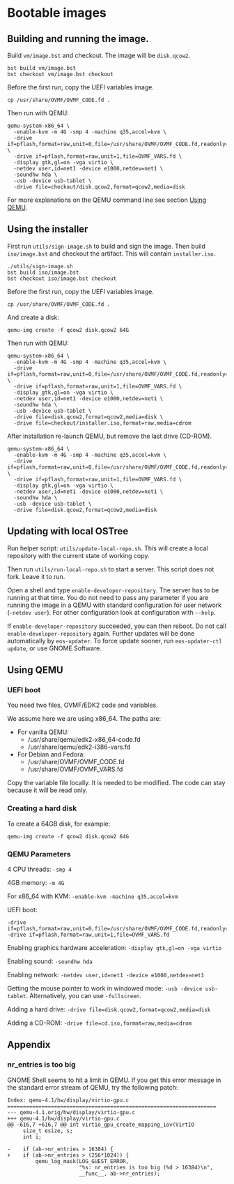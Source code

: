 # Bootable images

## Building and running the image.

Build `vm/image.bst` and checkout. The image will be `disk.qcow2`.

```
bst build vm/image.bst
bst checkout vm/image.bst checkout
```

Before the first run, copy the UEFI variables image.

```
cp /usr/share/OVMF/OVMF_CODE.fd .
```

Then run with QEMU:

```
qemu-system-x86_64 \
  -enable-kvm -m 4G -smp 4 -machine q35,accel=kvm \
  -drive if=pflash,format=raw,unit=0,file=/usr/share/OVMF/OVMF_CODE.fd,readonly=on \
  -drive if=pflash,format=raw,unit=1,file=OVMF_VARS.fd \
  -display gtk,gl=on -vga virtio \
  -netdev user,id=net1 -device e1000,netdev=net1 \
  -soundhw hda \
  -usb -device usb-tablet \
  -drive file=checkout/disk.qcow2,format=qcow2,media=disk
```

For more explanations on the QEMU command line see section [Using
QEMU](#using-qemu).

## Using the installer

First run `utils/sign-image.sh` to build and sign the image.
Then build `iso/image.bst` and checkout the artifact. This will
contain `installer.iso`.

```
./utils/sign-image.sh
bst build iso/image.bst
bst checkout iso/image.bst checkout
```

Before the first run, copy the UEFI variables image.

```
cp /usr/share/OVMF/OVMF_CODE.fd .
```

And create a disk:

```
qemu-img create -f qcow2 disk.qcow2 64G
```

Then run with QEMU:

```
qemu-system-x86_64 \
  -enable-kvm -m 4G -smp 4 -machine q35,accel=kvm \
  -drive if=pflash,format=raw,unit=0,file=/usr/share/OVMF/OVMF_CODE.fd,readonly=on \
  -drive if=pflash,format=raw,unit=1,file=OVMF_VARS.fd \
  -display gtk,gl=on -vga virtio \
  -netdev user,id=net1 -device e1000,netdev=net1 \
  -soundhw hda \
  -usb -device usb-tablet \
  -drive file=disk.qcow2,format=qcow2,media=disk \
  -drive file=checkout/installer.iso,format=raw,media=cdrom
```

After installation re-launch QEMU, but remove the last drive (CD-ROM).

```
qemu-system-x86_64 \
  -enable-kvm -m 4G -smp 4 -machine q35,accel=kvm \
  -drive if=pflash,format=raw,unit=0,file=/usr/share/OVMF/OVMF_CODE.fd,readonly=on \
  -drive if=pflash,format=raw,unit=1,file=OVMF_VARS.fd \
  -display gtk,gl=on -vga virtio \
  -netdev user,id=net1 -device e1000,netdev=net1 \
  -soundhw hda \
  -usb -device usb-tablet \
  -drive file=disk.qcow2,format=qcow2,media=disk
```

## Updating with local OSTree

Run helper script: `utils/update-local-repo.sh`. This will create a
local repository with the current state of working copy.

Then run `utils/run-local-repo.sh` to start a server. This script does
not fork. Leave it to run.

Open a shell and type `enable-developer-repository`. The server has to
be running at that time. You do not need to pass any parameter if you
are running the image in a QEMU with standard configuration for user
network (`-netdev user`). For other configuration look at
configuration with `--help`.

If `enable-developer-repository` succeeded, you can then reboot.  Do
not call `enable-developer-repository` again.  Further updates will be
done automatically by `eos-updater`. To force update sooner, run
`eos-updater-ctl update`, or use GNOME Software.

## Using QEMU

<a name="using-qemu"></a>

### UEFI boot

You need two files, OVMF/EDK2 code and variables.

We assume here we are using x86_64. The paths are:

- For vanilla QEMU:
  * /usr/share/qemu/edk2-x86_64-code.fd
  * /usr/share/qemu/edk2-i386-vars.fd
- For Debian and Fedora:
  * /usr/share/OVMF/OVMF_CODE.fd
  * /usr/share/OVMF/OVMF_VARS.fd

Copy the variable file locally. It is needed to be modified. The code
can stay because it will be read only.

### Creating a hard disk

To create a 64GB disk, for example:

```
qemu-img create -f qcow2 disk.qcow2 64G
```

### QEMU Parameters

4 CPU threads: `-smp 4`

4GB memory: `-m 4G`

For x86_64 with KVM: `-enable-kvm -machine q35,accel=kvm`

UEFI boot:

```
-drive if=pflash,format=raw,unit=0,file=/usr/share/OVMF/OVMF_CODE.fd,readonly=on
-drive if=pflash,format=raw,unit=1,file=OVMF_VARS.fd
```

Enabling graphics hardware acceleration: `-display gtk,gl=on -vga virtio`

Enabling sound: `-soundhw hda`

Enabling network: `-netdev user,id=net1 -device e1000,netdev=net1`

Getting the mouse pointer to work in windowed mode: `-usb -device
usb-tablet`.  Alternatively, you can use `-fullscreen`.

Adding a hard drive: `-drive file=disk.qcow2,format=qcow2,media=disk`

Adding a CD-ROM: `-drive file=cd.iso,format=raw,media=cdrom`

## Appendix

### nr_entries is too big

GNOME Shell seems to hit a limit in QEMU. If you get this error message
in the standard error stream of QEMU, try the following patch:

```
Index: qemu-4.1/hw/display/virtio-gpu.c
===================================================================
--- qemu-4.1.orig/hw/display/virtio-gpu.c
+++ qemu-4.1/hw/display/virtio-gpu.c
@@ -616,7 +616,7 @@ int virtio_gpu_create_mapping_iov(VirtIO
     size_t esize, s;
     int i;
 
-    if (ab->nr_entries > 16384) {
+    if (ab->nr_entries > (256*1024)) {
         qemu_log_mask(LOG_GUEST_ERROR,
                       "%s: nr_entries is too big (%d > 16384)\n",
                       __func__, ab->nr_entries);
```

